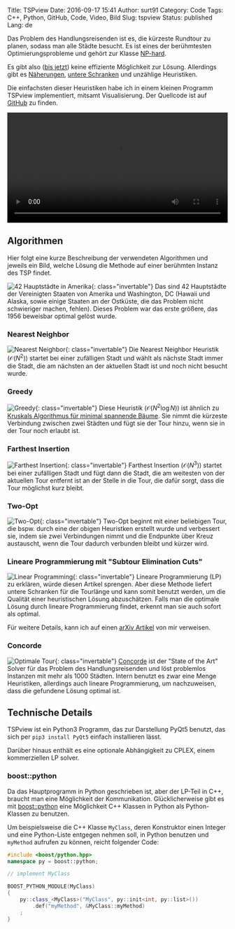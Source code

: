 Title: TSPview
Date: 2016-09-17 15:41
Author: surt91
Category: Code
Tags: C++, Python, GitHub, Code, Video, Bild
Slug: tspview
Status: published
Lang: de

Das Problem des Handlungsreisenden ist es, die kürzeste Rundtour zu planen,
sodass man alle Städte besucht. Es ist eines der berühmtesten
Optimierungsprobleme und gehört zur Klasse [NP-hard](https://de.wikipedia.org/wiki/NP-Schwere).

Es gibt also ([bis jetzt](https://de.wikipedia.org/wiki/P-NP-Problem))
keine effiziente Möglichkeit zur Lösung. Allerdings gibt es
[Näherungen](https://scholar.google.fr/scholar?q=euclidean+tsp+ptas&hl=de),
[untere Schranken](https://scholar.google.fr/scholar?q=tsp+linear+programming)
und unzählige Heuristiken.

Die einfachsten dieser Heuristiken habe ich in einem kleinen Programm TSPview
implementiert, mitsamt Visualisierung. Der Quellcode ist auf
[GitHub](https://github.com/surt91/TSPview) zu finden.

<video controls loop width="100%">
<source src="/vid/tspview2.mp4" type="video/mp4"></source>
Your browser does not support the video tag.
</video>

## Algorithmen
Hier folgt eine kurze Beschreibung der verwendeten Algorithmen und jeweils ein
Bild, welche Lösung die Methode auf einer berühmten Instanz des TSP findet.

![42 Hauptstädte in Amerika](/img/tsp.png){: class="invertable"}
Das sind 42 Hauptstädte der Vereinigten Staaten von Amerika und Washington, DC (Hawaii und
Alaska, sowie einige Staaten an der Ostküste, die das Problem nicht schwieriger
machen, fehlen). Dieses Problem war das erste größere, das 1956 beweisbar
optimal gelöst wurde.

### Nearest Neighbor
![Nearest Neighbor](/img/tsp_nearestNeighbor.png){: class="invertable"}
Die Nearest Neighbor Heuristik ($\mathcal{O}(N^2)$) startet bei einer zufälligen Stadt und wählt
als nächste Stadt immer die Stadt, die am nächsten an der aktuellen Stadt ist und
noch nicht besucht wurde.

### Greedy
![Greedy](/img/tsp_greedy.png){: class="invertable"}
Diese Heuristik ($\mathcal{O}(N^2 \log N)$) ist ähnlich zu [Kruskals Algorithmus für minimal spannende Bäume](https://de.wikipedia.org/wiki/Algorithmus_von_Kruskal).
Sie nimmt die kürzeste Verbindung zwischen zwei Städten und fügt sie der Tour
hinzu, wenn sie in der Tour noch erlaubt ist.

### Farthest Insertion
![Farthest Insertion](/img/tsp_farIn.png){: class="invertable"}
Farthest Insertion ($\mathcal{O}(N^3)$) startet bei einer zufälligen Stadt und fügt dann die Stadt,
die am weitesten von der aktuellen Tour entfernt ist an der Stelle in die Tour,
die dafür sorgt, dass die Tour möglichst kurz bleibt.

### Two-Opt
![Two-Opt](/img/tsp_twoOpt.png){: class="invertable"}
Two-Opt beginnt mit einer beliebigen Tour, die bspw. durch eine der obigen
Heuristken erstellt wurde und verbessert sie, indem sie zwei Verbindungen nimmt
und die Endpunkte über Kreuz austauscht, wenn die Tour dadurch verbunden bleibt
und kürzer wird.

### Lineare Programmierung mit "Subtour Elimination Cuts"
![Linear Programming](/img/tsp_LP.png){: class="invertable"}
Lineare Programmierung (LP) zu erklären, würde diesen Artikel sprengen. Aber diese Methode liefert
untere Schranken für die Tourlänge und kann somit benutzt werden, um die
Qualität einer heuristischen Lösung abzuschätzen. Falls man die optimale
Lösung durch lineare Programmierung findet, erkennt man sie auch sofort als
optimal.

Für weitere Details, kann ich auf einen [arXiv Artikel](http://arxiv.org/abs/1512.08554)
von mir verweisen.

### Concorde
![Optimale Tour](/img/tsp_opt.png){: class="invertable"}
[Concorde](http://www.math.uwaterloo.ca/tsp/concorde.html)
ist der "State of the Art" Solver für das Problem des Handlungsreisenden
und löst problemlos Instanzen mit mehr als 1000 Städten.
Intern benutzt es zwar eine Menge Heuristiken, allerdings auch lineare
Programmierung, um nachzuweisen, dass die gefundene Lösung optimal ist.

## Technische Details
TSPview ist ein Python3 Programm, das zur Darstellung PyQt5 benutzt, das sich
per `pip3 install PyQt5` einfach installieren lässt.

Darüber hinaus enthält es eine optionale Abhängigkeit zu CPLEX, einem
kommerziellen LP solver.

### boost::python
Da das Hauptprogramm in Python geschrieben ist, aber der LP-Teil in C++,
braucht man eine Möglichkeit der Kommunikation. Glücklicherweise gibt es
mit [boost::python](http://www.boost.org/doc/libs/1_61_0/libs/python/doc/html/index.html)
eine Möglichkeit C++ Klassen in Python als Python-Klassen zu benutzen.

Um beispielsweise die C++ Klasse `MyClass`, deren Konstruktor einen Integer und
eine Python-Liste entgegen nehmen soll, in Python benutzen und `myMethod`
aufrufen zu können, reicht folgender Code:

```C++
#include <boost/python.hpp>
namespace py = boost::python;

// implement MyClass

BOOST_PYTHON_MODULE(MyClass)
{
    py::class_<MyClass>("MyClass", py::init<int, py::list>())
        .def("myMethod", &MyClass::myMethod)
    ;
}
```
